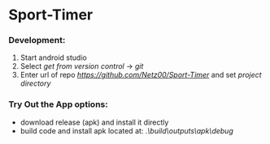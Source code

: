 # Sport-Timer

### Development:
1. Start android studio
2. Select *get from version control* -> *git*
3. Enter url of repo *https://github.com/Netz00/Sport-Timer* and set *project directory*

### Try Out the App options:

- download release (apk) and install it directly
- build code and install apk located at: *.\build\outputs\apk\debug*
